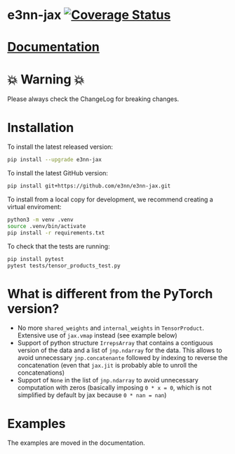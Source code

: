 # e3nn-jax [![Coverage Status](https://coveralls.io/repos/github/e3nn/e3nn-jax/badge.svg?branch=main)](https://coveralls.io/github/e3nn/e3nn-jax?branch=main)

# [Documentation](https://e3nn-jax.readthedocs.io/en/latest)


# :boom: Warning :boom:
Please always check the ChangeLog for breaking changes.

# Installation

To install the latest released version:
```bash
pip install --upgrade e3nn-jax
```

To install the latest GitHub version:
```bash
pip install git+https://github.com/e3nn/e3nn-jax.git
```

To install from a local copy for development, we recommend creating a virtual enviroment:
```bash
python3 -m venv .venv
source .venv/bin/activate
pip install -r requirements.txt
```

To check that the tests are running:
```bash
pip install pytest
pytest tests/tensor_products_test.py
```

# What is different from the PyTorch version?

- No more `shared_weights` and `internal_weights` in `TensorProduct`. Extensive use of `jax.vmap` instead (see example below)
- Support of python structure `IrrepsArray` that contains a contiguous version of the data and a list of `jnp.ndarray` for the data. This allows to avoid unnecessary `jnp.concatenante` followed by indexing to reverse the concatenation (even that `jax.jit` is probably able to unroll the concatenations)
- Support of `None` in the list of `jnp.ndarray` to avoid unnecessary computation with zeros (basically imposing `0 * x = 0`, which is not simplified by default by jax because `0 * nan = nan`)

# Examples

The examples are moved in the documentation.
